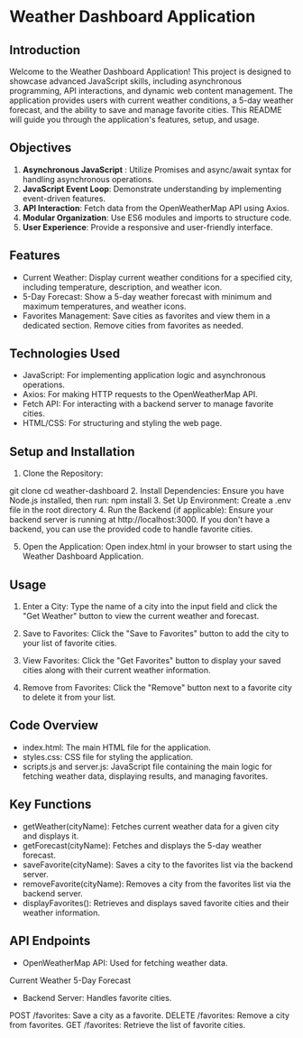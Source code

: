 # Weather Dashboard Application
## Introduction
Welcome to the Weather Dashboard Application! This project is designed to showcase advanced JavaScript skills, including asynchronous programming, API interactions, and dynamic web content management. The application provides users with current weather conditions, a 5-day weather forecast, and the ability to save and manage favorite cities. This README will guide you through the application's features, setup, and usage.

## Objectives
1. **Asynchronous JavaScript** : Utilize Promises and async/await syntax for handling asynchronous operations.
2. **JavaScript Event Loop**: Demonstrate understanding by implementing event-driven features.
3. **API Interaction**: Fetch data from the OpenWeatherMap API using Axios.
4. **Modular Organization**: Use ES6 modules and imports to structure code.
5. **User Experience**: Provide a responsive and user-friendly interface.
## Features
* Current Weather: Display current weather conditions for a specified city, including temperature, description, and weather icon.
* 5-Day Forecast: Show a 5-day weather forecast with minimum and maximum temperatures, and weather icons.
* Favorites Management: Save cities as favorites and view them in a dedicated section. Remove cities from favorites as needed.
## Technologies Used
* JavaScript: For implementing application logic and asynchronous operations.
* Axios: For making HTTP requests to the OpenWeatherMap API.
* Fetch API: For interacting with a backend server to manage favorite cities.
* HTML/CSS: For structuring and styling the web page.
## Setup and Installation
1. Clone the Repository:

git clone <repository-url>
cd weather-dashboard
2. Install Dependencies:
Ensure you have Node.js installed, then run:
npm install
3. Set Up Environment:
Create a .env file in the root directory 
4. Run the Backend (if applicable):
Ensure your backend server is running at http://localhost:3000. If you don't have a backend, you can use the provided code to handle favorite cities.

5. Open the Application:
Open index.html in your browser to start using the Weather Dashboard Application.

## Usage
1. Enter a City: Type the name of a city into the input field and click the "Get Weather" button to view the current weather and forecast.

2. Save to Favorites: Click the "Save to Favorites" button to add the city to your list of favorite cities.

3. View Favorites: Click the "Get Favorites" button to display your saved cities along with their current weather information.

4. Remove from Favorites: Click the "Remove" button next to a favorite city to delete it from your list.

## Code Overview
* index.html: The main HTML file for the application.
* styles.css: CSS file for styling the application.
* scripts.js and server.js: JavaScript file containing the main logic for fetching weather data, displaying results, and managing favorites.
## Key Functions
* getWeather(cityName): Fetches current weather data for a given city and displays it.
* getForecast(cityName): Fetches and displays the 5-day weather forecast.
* saveFavorite(cityName): Saves a city to the favorites list via the backend server.
* removeFavorite(cityName): Removes a city from the favorites list via the backend server.
* displayFavorites(): Retrieves and displays saved favorite cities and their weather information.
## API Endpoints
* OpenWeatherMap API: Used for fetching weather data.

Current Weather 
5-Day Forecast
* Backend Server: Handles favorite cities.

POST /favorites: Save a city as a favorite. 
DELETE /favorites: Remove a city from favorites. 
GET /favorites: Retrieve the list of favorite cities. 
